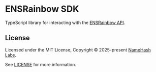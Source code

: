 # ENSRainbow SDK

TypeScript library for interacting with the [ENSRainbow API](https://github.com/namehash/ensnode/tree/main/apps/ensrainbow).

## License

Licensed under the MIT License, Copyright © 2025-present [NameHash Labs](https://namehashlabs.org).

See [LICENSE](./LICENSE) for more information.
